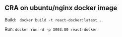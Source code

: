## CRA on ubuntu/nginx docker image

Build:
` docker build -t react-docker:latest .`

Run:
`docker run -d -p 3003:80 react-docker`
